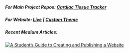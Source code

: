 ##### For Main Project Repos: [Cardiac Tissue Tracker](https://gitlab.com/costa-lab/multi-tissue-tracking)

##### For Website: [Live](https://jack.engineering) | [Custom Theme](https://github.com/Jack-alope/sourgough-starter)

##### Recent Medium Articles:
<a target="_blank" href="https://github-readme-medium-recent-article.vercel.app/medium/@jack.f.murphy/0"><img src="https://github-readme-medium-recent-article.vercel.app/medium/@jack.f.murphy/0" alt="A Student’s Guide to Creating and Publishing a Website"> 

